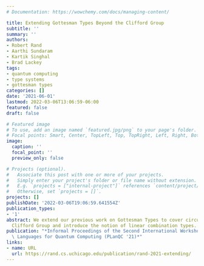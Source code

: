 ```yaml
---
# Documentation: https://wowchemy.com/docs/managing-content/

title: Extending Gottesman Types Beyond the Clifford Group
subtitle: ''
summary: ''
authors:
- Robert Rand
- Aarthi Sundaram
- Kartik Singhal
- Brad Lackey
tags:
- quantum computing
- type systems
- gottesman types
categories: []
date: '2021-06-01'
lastmod: 2022-03-06T13:06:59-06:00
featured: false
draft: false

# Featured image
# To use, add an image named `featured.jpg/png` to your page's folder.
# Focal points: Smart, Center, TopLeft, Top, TopRight, Left, Right, BottomLeft, Bottom, BottomRight.
image:
  caption: ''
  focal_point: ''
  preview_only: false

# Projects (optional).
#   Associate this post with one or more of your projects.
#   Simply enter your project's folder or file name without extension.
#   E.g. `projects = ["internal-project"]` references `content/project/deep-learning/index.md`.
#   Otherwise, set `projects = []`.
projects: []
publishDate: '2022-03-06T19:06:59.641554Z'
publication_types:
- '1'
abstract: We extend our previous work on Gottesman Types to cover circuits beyond
  Clifford Group and introduce the notion of linear combination types.
publication: "*Informal Proceedings of the Second International Workshop on Programming\
  \ Languages for Quantum Computing (PLanQC '21)*"
links:
- name: URL
  url: https://rand.cs.uchicago.edu/publication/rand-2021-extending/
---
```


